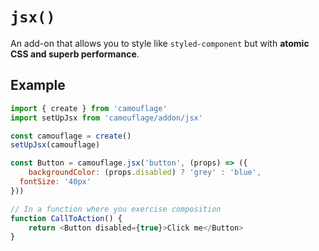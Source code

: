 # `jsx()`

An add-on that allows you to style like `styled-component` but with **atomic CSS and superb performance**.

## Example

```javascript
import { create } from 'camouflage'
import setUpJsx from 'camouflage/addon/jsx'

const camouflage = create()
setUpJsx(camouflage)

const Button = camouflage.jsx('button', (props) => ({
    backgroundColor: (props.disabled) ? 'grey' : 'blue',
  fontSize: '40px'
}))

// In a function where you exercise composition
function CallToAction() {
    return <Button disabled={true}>Click me</Button>
}
```
